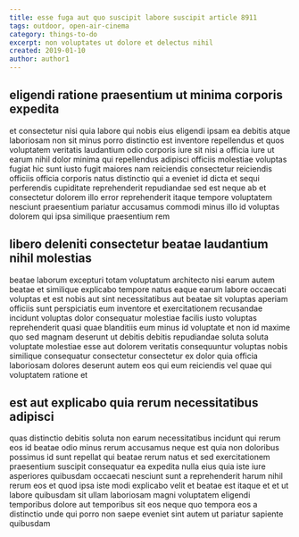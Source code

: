 ```yaml
---
title: esse fuga aut quo suscipit labore suscipit article 8911
tags: outdoor, open-air-cinema
category: things-to-do
excerpt: non voluptates ut dolore et delectus nihil
created: 2019-01-10
author: author1
---
```


## eligendi ratione praesentium ut minima corporis expedita

et consectetur nisi quia labore qui nobis eius eligendi ipsam ea debitis atque laboriosam non sit minus porro distinctio est inventore repellendus et quos voluptatem veritatis laudantium odio corporis iure sit nisi a officia iure ut earum nihil dolor minima qui repellendus adipisci officiis molestiae voluptas fugiat hic sunt iusto fugit maiores nam reiciendis consectetur reiciendis officiis officia corporis natus distinctio qui a eveniet id dicta et sequi perferendis cupiditate reprehenderit repudiandae sed est neque ab et consectetur dolorem illo error reprehenderit itaque tempore voluptatem nesciunt praesentium pariatur accusamus commodi minus illo id voluptas dolorem qui ipsa similique praesentium rem

## libero deleniti consectetur beatae laudantium nihil molestias

beatae laborum excepturi totam voluptatum architecto nisi earum autem beatae et similique explicabo tempore natus eaque earum labore occaecati voluptas et est nobis aut sint necessitatibus aut beatae sit voluptas aperiam officiis sunt perspiciatis eum inventore et exercitationem recusandae incidunt voluptas dolor consequatur molestiae facilis iusto voluptas reprehenderit quasi quae blanditiis eum minus id voluptate et non id maxime quo sed magnam deserunt ut debitis debitis repudiandae soluta soluta voluptate molestiae esse aut dolorem veritatis consequuntur voluptas nobis similique consequatur consectetur consectetur ex dolor quia officia laboriosam dolores deserunt autem eos qui eum reiciendis vel quae qui voluptatem ratione et

## est aut explicabo quia rerum necessitatibus adipisci

quas distinctio debitis soluta non earum necessitatibus incidunt qui rerum eos id beatae odio minus rerum accusamus neque est quia non doloribus possimus id sunt repellat qui beatae rerum natus et sed exercitationem praesentium suscipit consequatur ea expedita nulla eius quia iste iure asperiores quibusdam occaecati nesciunt sunt a reprehenderit harum nihil rerum eos et quod ipsa iste modi explicabo velit et beatae est itaque et et ut labore quibusdam sit ullam laboriosam magni voluptatem eligendi temporibus dolore aut temporibus sit eos neque quo tempora eos a distinctio unde qui porro non saepe eveniet sint autem ut pariatur sapiente quibusdam

